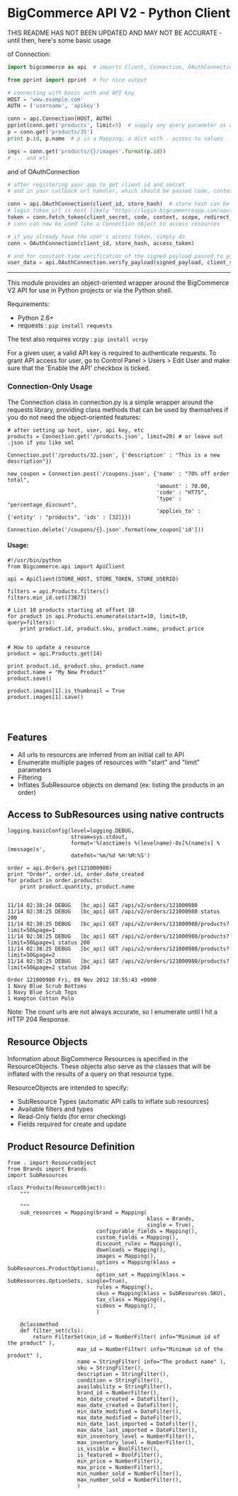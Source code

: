 BigCommerce API V2 - Python Client
==================================

THIS README HAS NOT BEEN UPDATED AND MAY NOT BE ACCURATE - until then, here's some basic usage

of Connection:
```python
import bigcommerce as api  # imports Client, Connection, OAuthConnection, and HttpException classes

from pprint import pprint  # for nice output
```
```python
# connecting with basic auth and API key
HOST = 'www.example.com'
AUTH = ('username', 'apikey')

conn = api.Connection(HOST, AUTH)
pprint(conn.get('products', limit=5)  # supply any query parameter as a keyword argument
p = conn.get('products/35')
print p.id, p.name  # p is a Mapping; a dict with . access to values

imgs = conn.get('products/{}/images'.format(p.id))
# ... and etc
```

and of OAuthConnection
```python
# after registering your app to get client id and secret
# and in your callback url handler, which should be passed code, context, and scope

conn = api.OAuthConnection(client_id, store_hash)  # store hash can be retrieved from context
# login_token_url is most likely "https://login.bigcommerceapp.com/oauth2/token"
token = conn.fetch_token(client_secret, code, context, scope, redirect_uri, login_token_url)
# conn can now be used like a Connection object to access resources

# if you already have the user's access token, simply do
conn = OAuthConnection(client_id, store_hash, access_token)

# and for constant-time verification of the signed payload passed to your load url
user_data = api.OAuthConnection.verify_payload(signed_payload, client_secret)  # returns False if authentication fails
```

----

This module provides an object-oriented wrapper around the BigCommerce V2 API
for use in Python projects or via the Python shell.

Requirements:

- Python 2.6+
- requests : `pip install requests`

The test also requires vcrpy : `pip install vcrpy`

For a given user, a valid API key is required to authenticate requests. To grant 
API access for user, go to Control Panel > Users > Edit User and make sure that the
'Enable the API' checkbox is ticked.

### Connection-Only Usage

The Connection class in connection.py is a simple wrapper around the requests library, providing
class methods that can be used by themselves if you do not need the object-oriented features:

```
# after setting up host, user, api key, etc
products = Connection.get('/products.json', limit=20) # or leave out .json if you like xml

Connection.put('/products/32.json', {'description' : "This is a new description"})

new_coupon = Connection.post('/coupons.json', {'name' : "70% off order total", 
                                               'amount' : 70.00, 
                                               'code' : "HT75", 
                                               'type' : "percentage_discount", 
                                               'applies_to' : {'entity' : "products", 'ids' : [32]}})

Connection.delete('/coupons/{}.json'.format(new_coupon['id']))
```

#### Usage:

```
#!/usr/bin/python
from Bigcommerce.api import ApiClient

api = ApiClient(STORE_HOST, STORE_TOKEN, STORE_USERID)
    
filters = api.Products.filters()
filters.min_id.set(73873)
        
# List 10 products starting at offset 10
for product in api.Products.enumerate(start=10, limit=10, query=filters):
    print product.id, product.sku, product.name, product.price
    

# How to update a resource
product = api.Products.get(14)
    
print product.id, product.sku, product.name
product.name = "My New Product"
product.save()

product.images[1].is_thumbnail = True
product.images[1].save()


    
```

Features
--------

* All urls to resources are inferred from an initial call to API
* Enumerate multiple pages of resources with "start" and "limit" parameters
* Filtering
* Inflates SubResource objects on demand (ex: listing the products in an order)

Access to SubResources using native contructs
---------------------------------------------
```
logging.basicConfig(level=logging.DEBUG, 
                    stream=sys.stdout,
                    format='%(asctime)s %(levelname)-8s[%(name)s] %(message)s',
                    datefmt='%m/%d %H:%M:%S')
                    
order = api.Orders.get(121000980)
print "Order", order.id, order.date_created
for product in order.products:
    print product.quantity, product.name
    
```

```
11/14 02:38:24 DEBUG   [bc_api] GET /api/v2/orders/121000980
11/14 02:38:25 DEBUG   [bc_api] GET /api/v2/orders/121000980 status 200
11/14 02:38:25 DEBUG   [bc_api] GET /api/v2/orders/121000980/products?limit=50&page=1
11/14 02:38:25 DEBUG   [bc_api] GET /api/v2/orders/121000980/products?limit=50&page=1 status 200
11/14 02:38:25 DEBUG   [bc_api] GET /api/v2/orders/121000980/products?limit=50&page=2
11/14 02:38:25 DEBUG   [bc_api] GET /api/v2/orders/121000980/products?limit=50&page=2 status 204

Order 121000980 Fri, 09 Nov 2012 18:55:43 +0000
1 Navy Blue Scrub Bottoms
1 Navy Blue Scrub Tops
1 Hampton Cotton Polo
```

Note: The count urls are not always accurate, so I enumerate until I hit a HTTP 204 Response.

Resource Objects
---------------

Information about BigCommerce Resources is specified in the ResourceObjects.  These 
objects also serve as the classes that will be inflated with the results of a query
on that resource type.

ResourceObjects are intended to specify:
* SubResource Types (automatic API calls to inflate sub resources)
* Available filters and types
* Read-Only fields (for error checking)
* Fields required for create and update

Product Resource Definition
---------------------------
```
from . import ResourceObject
from Brands import Brands
import SubResources

class Products(ResourceObject):
    """
    
    """
    sub_resources = Mapping(brand = Mapping(
                                            klass = Brands,
                                            single = True),
                            configurable_fields = Mapping(),
                            custom_fields = Mapping(),
                            discount_rules = Mapping(),
                            downloads = Mapping(),
                            images = Mapping(),
                            options = Mapping(klass = SubResources.ProductOptions),
                            option_set = Mapping(klass = SubResources.OptionSets, single=True),
                            rules = Mapping(),
                            skus = Mapping(klass = SubResources.SKU),
                            tax_class = Mapping(),
                            videos = Mapping(),
                            )
    
    @classmethod
    def filter_set(cls):
        return FilterSet(min_id = NumberFilter( info="Minimum id of the product" ),
                      max_id = NumberFilter( info="Minimum id of the product" ),
                      name = StringFilter( info="The product name" ),
                      sku = StringFilter(),
                      description = StringFilter(),
                      condition = StringFilter(),
                      availability = StringFilter(),
                      brand_id = NumberFilter(),
                      min_date_created = DateFilter(),
                      max_date_created = DateFilter(),
                      min_date_modified = DateFilter(),
                      max_date_modified = DateFilter(),
                      min_date_last_imported = DateFilter(),
                      max_date_last_imported = DateFilter(),
                      min_inventory_level = NumberFilter(),
                      max_inventory_level = NumberFilter(),
                      is_visible = BoolFilter(),
                      is_featured = BoolFilter(),
                      min_price = NumberFilter(),
                      max_price = NumberFilter(),
                      min_number_sold = NumberFilter(),
                      max_number_sold = NumberFilter(),
                      ) 
```

